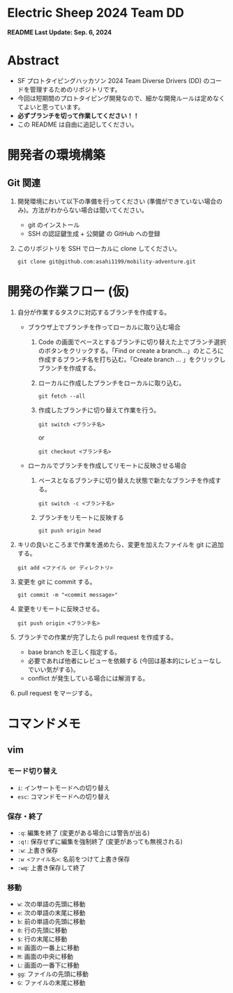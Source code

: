 # Electric Sheep 2024 Team DD

**README Last Update: Sep. 6, 2024**

# Abstract

- SF プロトタイピングハッカソン 2024 Team Diverse Drivers (DD) のコードを管理するためのリポジトリです。
- 今回は短期間のプロトタイピング開発なので、細かな開発ルールは定めなくてよいと思っています。
- **必ずブランチを切って作業してください！！**
- この README は自由に追記してください。

# 開発者の環境構築

## Git 関連

1. 開発環境において以下の準備を行ってください (準備ができていない場合のみ)。方法がわからない場合は聞いてください。
   - git のインストール
   - SSH の認証鍵生成 + 公開鍵 の GitHub への登録
1. このリポジトリを SSH でローカルに clone してください。

   ```
   git clone git@github.com:asahi1199/mobility-adventure.git
   ```

# 開発の作業フロー (仮)

1. 自分が作業するタスクに対応するブランチを作成する。

   - ブラウザ上でブランチを作ってローカルに取り込む場合

     1. Code の画面でベースとするブランチに切り替えた上でブランチ選択のボタンをクリックする。「Find or create a branch...」のところに作成するブランチ名を打ち込む。「Create branch ... 」をクリックしブランチを作成する。
     1. ローカルに作成したブランチをローカルに取り込む。

        ```
        git fetch --all
        ```

     1. 作成したブランチに切り替えて作業を行う。

        ```
        git switch <ブランチ名>
        ```

        or

        ```
        git checkout <ブランチ名>
        ```

   - ローカルでブランチを作成してリモートに反映させる場合

     1. ベースとなるブランチに切り替えた状態で新たなブランチを作成する。

        ```
        git switch -c <ブランチ名>
        ```

     1. ブランチをリモートに反映する

        ```
        git push origin head
        ```

1. キリの良いところまで作業を進めたら、変更を加えたファイルを git に追加する。

   ```
   git add <ファイル or ディレクトリ>
   ```

1. 変更を git に commit する。

   ```
   git commit -m "<commit message>"
   ```

1. 変更をリモートに反映させる。

   ```
   git push origin <ブランチ名>
   ```

1. ブランチでの作業が完了したら pull request を作成する。

   - base branch を正しく指定する。
   - 必要であれば他者にレビューを依頼する (今回は基本的にレビューなしでいい気がする)。
   - conflict が発生している場合には解消する。

1. pull request をマージする。

# コマンドメモ

## vim

### モード切り替え

- `i`: インサートモードへの切り替え
- `esc`: コマンドモードへの切り替え

### 保存・終了

- `:q`: 編集を終了 (変更がある場合には警告が出る)
- `:q!`: 保存せずに編集を強制終了 (変更があっても無視される)
- `:w`: 上書き保存
- `:w <ファイル名>`: 名前をつけて上書き保存
- `:wq`: 上書き保存して終了

### 移動

- `w`: 次の単語の先頭に移動
- `e`: 次の単語の末尾に移動
- `b`: 前の単語の先頭に移動
- `0`: 行の先頭に移動
- `$`: 行の末尾に移動
- `H`: 画面の一番上に移動
- `M`: 画面の中央に移動
- `L`: 画面の一番下に移動
- `gg`: ファイルの先頭に移動
- `G`: ファイルの末尾に移動
